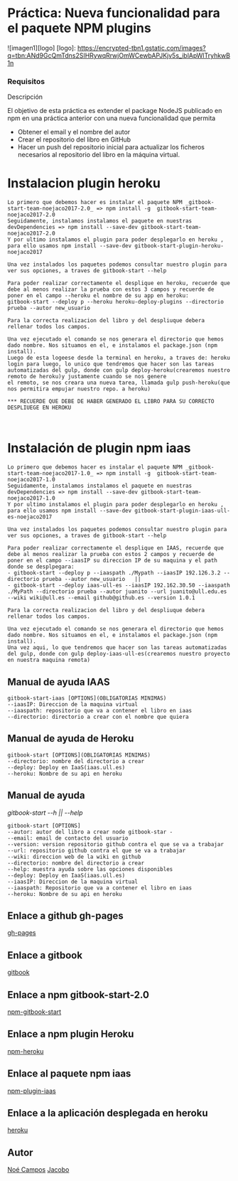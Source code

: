 #
# Práctica: Nueva funcionalidad para el paquete NPM plugins


![imagen1][logo]
[logo]: https://encrypted-tbn1.gstatic.com/images?q=tbn:ANd9GcQmTdns2SIHRywqRrwjOmWCewbAPJKjv5s_iblApWlTryhkwB1n

### Requisitos

Descripción

El objetivo de esta práctica es extender el package NodeJS publicado en npm en una práctica anterior con una nueva funcionalidad que permita
* Obtener el email y el nombre del autor
* Crear el repositorio del libro en GitHub
* Hacer un push del repositorio inicial para actualizar los ficheros necesarios al repositorio del libro en la máquina virtual.


# Instalacion plugin heroku
```
Lo primero que debemos hacer es instalar el paquete NPM _gitbook-start-team-noejaco2017-2.0_ => npm install -g  gitbook-start-team-noejaco2017-2.0
Seguidamente, instalamos instalamos el paquete en nuestras devDependencies => npm install --save-dev gitbook-start-team-noejaco2017-2.0
Y por ultimo instalamos el plugin para poder desplegarlo en heroku , para ello usamos npm install --save-dev gitbook-start-plugin-heroku-noejaco2017

Una vez instalados los paquetes podemos consultar nuestro plugin para ver sus opciones, a traves de gitbook-start --help

Para poder realizar correctamente el desplique en heroku, recuerde que debe al menos realizar la prueba con estos 3 campos y recuerde de poner en el campo --heroku el nombre de su app en heroku:
gitbook-start --deploy p --heroku heroku-deploy-plugins --directorio prueba --autor new_usuario

Para la correcta realizacion del libro y del despliuque debera rellenar todos los campos.

Una vez ejecutado el comando se nos generara el directorio que hemos dado nombre. Nos situamos en el, e instalamos el package.json (npm install).
Luego de esta logeese desde la terminal en heroku, a traves de: heroku login para luego, lo unico que tendremos que hacer son las tareas automatizadas del gulp, donde con gulp deploy-heroku(crearemos nuestro remoto de heroku)y justamente cuando se nos genere
el remoto, se nos creara una nueva tarea, llamada gulp push-heroku(que nos permitira empujar nuestro repo. a heroku)

*** RECUERDE QUE DEBE DE HABER GENERADO EL LIBRO PARA SU CORRECTO DESPLIUEGE EN HEROKU



```

# Instalación de plugin npm iaas


```
Lo primero que debemos hacer es instalar el paquete NPM _gitbook-start-team-noejaco2017-1.0_ => npm install -g  gitbook-start-team-noejaco2017-1.0
Seguidamente, instalamos instalamos el paquete en nuestras devDependencies => npm install --save-dev gitbook-start-team-noejaco2017-1.0
Y por ultimo instalamos el plugin para poder desplegarlo en heroku , para ello usamos npm install --save-dev gitbook-start-plugin-iaas-ull-es-noejaco2017

Una vez instalados los paquetes podemos consultar nuestro plugin para ver sus opciones, a traves de gitbook-start --help

Para poder realizar correctamente el desplique en IAAS, recuerde que debe al menos realizar la prueba con estos 2 campos y recuerde de poner en el campo --iaasIP su direccion IP de su maquina y el path donde se desplpegara:
- gitbook-start --deploy p --iaaspath ./Mypath --iaasIP 192.126.3.2 --directorio prueba --autor new_usuario   ||
- gitbook-start --deploy iaas-ull-es --iaasIP 192.162.30.50 --iaaspath ./MyPath --directorio prueba --autor juanito --url juanito@ull.edu.es --wiki wiki@ull.es --email github@github.es --version 1.0.1

Para la correcta realizacion del libro y del despliuque debera rellenar todos los campos.

Una vez ejecutado el comando se nos generara el directorio que hemos dado nombre. Nos situamos en el, e instalamos el package.json (npm install).
Una vez aqui, lo que tendremos que hacer son las tareas automatizadas del gulp, donde con gulp deploy-iaas-ull-es(crearemos nuestro proyecto en nuestra maquina remota)
```


## Manual de ayuda IAAS

````````````````````
gitbook-start-iaas [OPTIONS](OBLIGATORIAS MINIMAS)
--iaasIP: Direccion de la maquina virtual
--iaaspath: repositorio que va a contener el libro en iaas
--directorio: directorio a crear con el nombre que quiera
````````````````````

## Manual de ayuda de Heroku
```
gitbook-start [OPTIONS](OBLIGATORIAS MINIMAS)
--directorio: nombre del directorio a crear
--deploy: Deploy en IaaS(iaas.ull.es)
--heroku: Nombre de su api en heroku
```


## Manual de ayuda
_gitbook-start --h || --help_
````````````````````
gitbook-start [OPTIONS]
--autor: autor del libro a crear node gitbook-star -
--email: email de contacto del usuario
--version: version repositorio github contra el que se va a trabajar
--url: repositorio github contra el que se va a trabajar
--wiki: direccion web de la wiki en github
--directorio: nombre del directorio a crear
--help: muestra ayuda sobre las opciones disponibles
--deploy: Deploy en IaaS(iaas.ull.es)
--iaasIP: Direccion de la maquina virtual
--iaaspath: Repositorio que va a contener el libro en iaas
--heroku: Nombre de su api en heroku

````````````````````


## Enlace a github gh-pages
[gh-pages](https://ull-esit-sytw-1617.github.io/tareas-iniciales-noejaco2017/)

## Enlace a gitbook
[gitbook](https://alu0100836059.gitbooks.io/apuntessytw/content/)

## Enlace a npm gitbook-start-2.0
[npm-gitbook-start](https://www.npmjs.com/package/gitbook-start-team-noejaco2017-2.0)

## Enlace a npm plugin Heroku
[npm-heroku](https://www.npmjs.com/package/gitbook-start-plugin-heroku-noejaco2017)

## Enlace al paquete npm iaas
[npm-plugin-iaas](https://www.npmjs.com/package/gitbook-start-plugin-iaas-ull-es-noejaco2017)

## Enlace a la aplicación desplegada en heroku
[heroku](https://herokuiaass.herokuapp.com/)



## Autor
[Noé Campos](http://dsi1516.github.io/Practica1/)
[Jacobo]()

